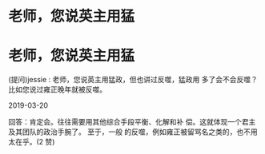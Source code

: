 # 老师，您说英主用猛

# 老师，您说英主用猛

(提问)jessie : 老师，您说英主用猛政，但也讲过反噬，猛政用 多了会不会反噬？比如您说过雍正晚年就被反噬。

2019-03-20

回答：肯定会。往往需要用其他综合手段平衡、化解和补 偿。这就体现一个君主及其团队的政治手腕了。 至于，一般 的反噬，例如雍正被留骂名之类的，也不用太在乎。(2 赞)